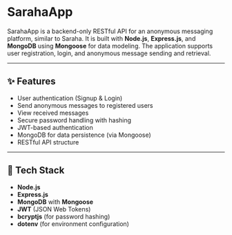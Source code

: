 # SarahaApp

SarahaApp is a backend-only RESTful API for an anonymous messaging platform, similar to Saraha. It is built with **Node.js**, **Express.js**, and **MongoDB** using **Mongoose** for data modeling. The application supports user registration, login, and anonymous message sending and retrieval.

---

## ✨ Features

- User authentication (Signup & Login)
- Send anonymous messages to registered users
- View received messages
- Secure password handling with hashing
- JWT-based authentication
- MongoDB for data persistence (via Mongoose)
- RESTful API structure

---

## 🚀 Tech Stack

- **Node.js**
- **Express.js**
- **MongoDB** with **Mongoose**
- **JWT** (JSON Web Tokens)
- **bcryptjs** (for password hashing)
- **dotenv** (for environment configuration)
